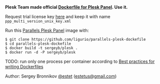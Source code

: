 **Plesk Team made official [Dockerfile for Plesk Panel](https://github.com/plesk/docker). Use it.**

Request trial license key [here](http://sp.parallels.com/products/plesk/trial/)
and keep it with name ```ppp_multi_version_unix_key.xml```

Run this [Parallels Plesk Panel](http://sp.parallels.com/products/plesk/) image with:

    $ git clone https://github.com/ligurio/parallels-plesk-dockefile
    $ cd parallels-plesk-dockefile
    $ docker build -t sergeyb/plesk .
    $ docker run -d -P sergeyb/plesk

TODO: run only one process per container according to [Best practices for writing Dockerfiles](https://docs.docker.com/articles/dockerfile_best-practices/#run-only-one-process-per-container)

Author: Sergey Bronnikov [@estet](https://twitter.com/estet) (estetus@gmail.com)

[Discussion]: https://www.reddit.com/r/Dockerfiles/comments/2oyx3y/parallels_plesk_panel/
